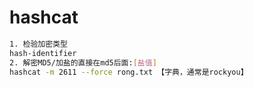 # hashcat

```bash
1. 检验加密类型
hash-identifier
2. 解密MD5/加盐的直接在md5后面:[盐值]
hashcat -m 2611 --force rong.txt 【字典，通常是rockyou】

```
